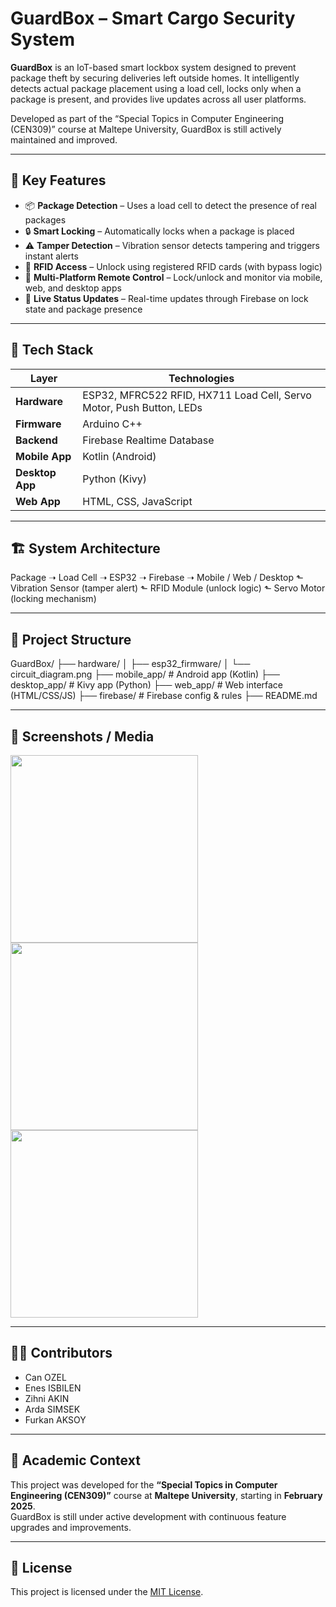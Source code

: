 # GuardBox – Smart Cargo Security System

**GuardBox** is an IoT-based smart lockbox system designed to prevent package theft by securing deliveries left outside homes. It intelligently detects actual package placement using a load cell, locks only when a package is present, and provides live updates across all user platforms.

Developed as part of the “Special Topics in Computer Engineering (CEN309)” course at Maltepe University, GuardBox is still actively maintained and improved.

---

## 🔐 Key Features

- 📦 **Package Detection** – Uses a load cell to detect the presence of real packages
- 🔒 **Smart Locking** – Automatically locks when a package is placed
- ⚠️ **Tamper Detection** – Vibration sensor detects tampering and triggers instant alerts
- 🪪 **RFID Access** – Unlock using registered RFID cards (with bypass logic)
- 📲 **Multi-Platform Remote Control** – Lock/unlock and monitor via mobile, web, and desktop apps
- 🔔 **Live Status Updates** – Real-time updates through Firebase on lock state and package presence

---

## 🧰 Tech Stack

| Layer          | Technologies                                                                 |
|----------------|------------------------------------------------------------------------------|
| **Hardware**   | ESP32, MFRC522 RFID, HX711 Load Cell, Servo Motor, Push Button, LEDs        |
| **Firmware**   | Arduino C++                                                                 |
| **Backend**    | Firebase Realtime Database                                                  |
| **Mobile App** | Kotlin (Android)                                                            |
| **Desktop App**| Python (Kivy)                                                               |
| **Web App**    | HTML, CSS, JavaScript                                                       |

---

## 🏗️ System Architecture

Package ➝ Load Cell ➝ ESP32 ➝ Firebase ➝ Mobile / Web / Desktop
⬑ Vibration Sensor (tamper alert)
⬑ RFID Module (unlock logic)
⬑ Servo Motor (locking mechanism)

---

## 📁 Project Structure

GuardBox/
├── hardware/
│ ├── esp32_firmware/
│ └── circuit_diagram.png
├── mobile_app/ # Android app (Kotlin)
├── desktop_app/ # Kivy app (Python)
├── web_app/ # Web interface (HTML/CSS/JS)
├── firebase/ # Firebase config & rules
├── README.md

---

## 📸 Screenshots / Media

<p float="left">
  <img src="https://github.com/user-attachments/assets/cc036a0a-164d-4194-8173-f8cffcefc0a4" width="300"/>
  <img src="https://github.com/user-attachments/assets/76ea97d5-369c-425e-827b-66833e00296b" width="300"/>
  <img src="https://github.com/user-attachments/assets/278e82a4-e7bb-44b5-84f1-4d7482b6db93" width="300"/>
</p>

---

## 👨‍💻 Contributors

- Can OZEL
- Enes ISBILEN
- Zihni AKIN
- Arda SIMSEK
- Furkan AKSOY

---

## 🏫 Academic Context

This project was developed for the **“Special Topics in Computer Engineering (CEN309)”** course at **Maltepe University**, starting in **February 2025**.  
GuardBox is still under active development with continuous feature upgrades and improvements.

---

## 📌 License

This project is licensed under the [MIT License](LICENSE).







